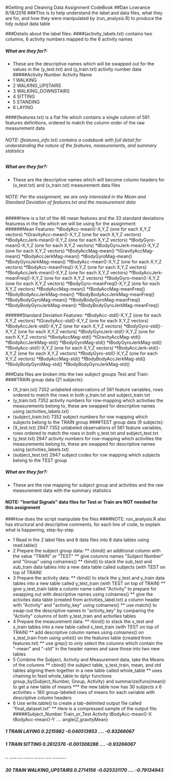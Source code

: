 #Getting and Cleaning Data Assignment CodeBook
##Dan Lowrance 8/18/2016
###This is to help understand the label and data files, what they are for, and how they were manipulated by (run_analysis.R) to produce the tidy output data table

###Details about the label files:
####(activity_labels.txt) contains two columns, 6 activity numbers mapped to the 6 activity names
##### What are they for?: 
* These are the descriptive names which will be swapped out for the values in the (y_test.txt) and (y_train.txt) activity number data
#####Activity Number	Activity Name
* 1	WALKING
* 2	WALKING_UPSTAIRS
* 3	WALKING_DOWNSTAIRS
* 4	SITTING
* 5	STANDING
* 6	LAYING

####(features.txt) is a flat file which contains a single column of 561 features definitions, ordered to match the column order of the raw measurement data
###### NOTE: (features_info.txt) contains a codebook with full detail for understanding the nature of the features, measurements, and summary statistics
##### What are they for?: 
* These are the descriptive names which will become column headers for (x_test.txt) and (x_train.txt) measurement data files 
###### NOTE: Per the assignment, we are only interested in the Mean and Standard Deviation of features.txt and the measurement data
#####Here is a list of the  46 mean features and the 33 standard deviations featuress in the file which we will be using for the assignment:
######Mean Features:
*tBodyAcc-mean()-X,Y,Z (one for each X,Y,Z vectors)
*tGravityAcc-mean()-X,Y,Z (one for each X,Y,Z vectors)
*tBodyAccJerk-mean()-X,Y,Z (one for each X,Y,Z vectors)
*tBodyGyro-mean()-X,Y,Z (one for each X,Y,Z vectors)
*tBodyGyroJerk-mean()-X,Y,Z (one for each X,Y,Z vectors)
*tBodyAccMag-mean()
*tGravityAccMag-mean()
*tBodyAccJerkMag-mean()
*tBodyGyroMag-mean()
*tBodyGyroJerkMag-mean()
*fBodyAcc-mean()-X,Y,Z (one for each X,Y,Z vectors)
*fBodyAcc-meanFreq()-X,Y,Z (one for each X,Y,Z vectors)
*fBodyAccJerk-mean()-X,Y,Z (one for each X,Y,Z vectors)
*fBodyAccJerk-meanFreq()-X,Y,Z (one for each X,Y,Z vectors)
*fBodyGyro-mean()-X,Y,Z (one for each X,Y,Z vectors)
*fBodyGyro-meanFreq()-X,Y,Z (one for each X,Y,Z vectors)
*fBodyAccMag-mean()
*fBodyAccMag-meanFreq()
*fBodyBodyAccJerkMag-mean()
*fBodyBodyAccJerkMag-meanFreq()
*fBodyBodyGyroMag-mean()
*fBodyBodyGyroMag-meanFreq()
*fBodyBodyGyroJerkMag-mean()
*fBodyBodyGyroJerkMag-meanFreq()

######Standard Deviation Features:
*tBodyAcc-std()-X,Y,Z (one for each X,Y,Z vectors)
*tGravityAcc-std()-X,Y,Z (one for each X,Y,Z vectors)
*tBodyAccJerk-std()-X,Y,Z (one for each X,Y,Z vectors)
*tBodyGyro-std()-X,Y,Z (one for each X,Y,Z vectors)
*tBodyGyroJerk-std()-X,Y,Z (one for each X,Y,Z vectors)
*tBodyAccMag-std()
*tGravityAccMag-std()
*tBodyAccJerkMag-std()
*tBodyGyroMag-std()
*tBodyGyroJerkMag-std()
*fBodyAcc-std()-X,Y,Z (one for each X,Y,Z vectors)
*fBodyAccJerk-std()-X,Y,Z (one for each X,Y,Z vectors)
*fBodyGyro-std()-X,Y,Z (one for each X,Y,Z vectors)
*fBodyAccMag-std()
*fBodyBodyAccJerkMag-std()
*fBodyBodyGyroMag-std()
*fBodyBodyGyroJerkMag-std()

###Data files are broken into the two subject groups Test and Train:
####TRAIN group data (21 subjects):
* (X_train.txt) 7352 unlabeled observations of 561 feature variables, rows ordered to match the rows in both y_train.txt and subject_train.txt
* (y_train.txt) 7352 activity numbers for row-mapping which activities the measurements belong to, these are swapped for descriptive names using (activities_labels.txt)
* (subject_train.txt) 7352 subject numbers for row mapping which subjects belong to the TRAIN group
####TEST group data (9 subjects):
* (X_test.txt) 2947 7352 unlabeled observations of 561 feature variables, rows ordered to match the rows in both y_test.txt and subject_test.txt
* (y_test.txt) 2947 activity numbers for row-mapping which activities the measurements belong to, these are swapped for descriptive names using (activities_labels.txt)
* (subject_test.txt) 2947 subject codes for row mapping which subjects belong to the TEST group
##### What are they for?: 
* These are the row mapping for subject group and activities and the raw measurement data with the summary statistics
#### NOTE: "Inertial Signals" data files for Test or Train are NOT needed for this assignment

###How does the script manipulate the files
####NOTE: run_analysis.R also has structural and descriptive comments, for each line of code, to explain what is happening, step-by-step 
* 1 Read in the 2 label files and 6 data files into 8 data tables using read.table()
* 2 Prepare the subject group data:
** cbind() an additional column with the value "TRAIN" or "TEST"
** give columns names "Subject Number" and "Group" using colnames()
** rbind() to stack the sub_test and sub_train data tables into a new data table called subjects (with TEST on top of TRAIN)
* 3 Prepare the activity data:
** rbind() to stack the y_test and y_train data tables into a new table called y_test_train (with TEST on top of TRAIN)
** give y_test_train table a column name called "Activity" to prepare for swapping out with descriptive names using colnames()
** give the activites data table (created from activities_label.txt) a column header with "Activity" and "activity_key" using colnames()
** use match() to swap-out the descriptive names in "activity_key" by comparing the "Activity" columns of both y_test_train and activities tables
* 4 Prepare the measurement data:
** rbind() to stack the x_test and x_train tables into a new table called x_test_train (with TEST on top of TRAIN)
** add descriptive column names using colnames() on x_test_train from using unlist() on the features table (created from features.txt)
** use grep() to only select the columns which contain the "-mean" and "-std" in the header names and save those into two new tables
* 5 Combine the Subject, Activity and Measurement data, take the Means of the columns
** cbind() the subject table, y_test_train, mean, and std tables aligning them together in a new table called whole_table
** uses chaining to feed whole_table to dplyr functions group_by(Subject_Number, Group, Activity) and summarize(funs(mean)) to get a new table of means
*** the new table now has 30 subjects x 6 activities = 180 group-labeled rows of means for each variable with descriptive column headers
* 6 Use write.table() to create a tab-delimited output file called "final_dataset.txt"
** Here is a compressed sample of the output file:
#####Subject_Number Train_or_Test Activity  tBodyAcc-mean()-X tBodyAcc-mean()-Y    ....  angle(Z,gravityMean)
#####  1               TRAIN       LAYING      0.2215982         -0.040513953      ....    -0.93266067
#####  1               TRAIN       SITTING     0.2612376         -0.001308288      ....    -0.93266067
#####  ..              .....        ....        ......             .......         ....     .........
#####  30              TRAIN  WALKING_UPSTAIRS 0.2714156         -0.025331170      ....    -0.79134943

